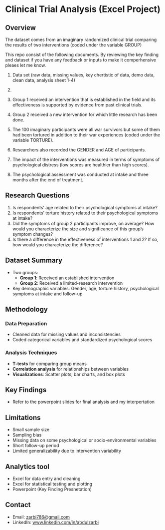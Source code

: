# Clinical Trial Analysis (Excel Project)

## Overview
The dataset comes from an imaginary randomized clinical trial comparing the results of two interventions (coded under the variable GROUP)

This repo consist of the following documents. By reviewing the key finding and dataset if you have any feedback or inputs to make it comperhensive pleaes let me know. 
1. Data set (raw data, missing values, key chertistic of data, demo data, clean data, analysis sheet 1-4)
2. 

1.	Group 1 received an intervention that is established in the field and its effectiveness is supported by evidence from past clinical trials. 
2. 	Group 2 received a new intervention for which little research has been done. 
3.	The 100 imaginary participants were all war survivors but some of them had been tortured in addition to their war experiences (coded under the variable TORTURE). 
4.	Researchers also recorded the GENDER and AGE of participants. 
5.	The impact of the interventions was measured in terms of symptoms of psychological distress (low scores are healthier than high scores). 
6.	The psychological assessment was conducted at intake and three months after the end of treatment.
    
## Research Questions
1.	Is respondents’ age related to their psychological symptoms at intake?
2.	Is respondents’ torture history related to their psychological symptoms at intake?
3.	Did the symptoms of group 2 participants improve, on average? How would you characterize the size and significance of this group’s symptom changes?
4.	Is there a difference in the effectiveness of interventions 1 and 2? If so, how would you characterize the difference? 

## Dataset Summary
- Two groups:  
  - **Group 1**: Received an established intervention  
  - **Group 2**: Received a limited-research intervention  
- Key demographic variables: Gender, age, torture history, psychological symptoms at intake and follow-up

## Methodology

### Data Preparation
- Cleaned data for missing values and inconsistencies
- Coded categorical variables and standardized psychological scores

### Analysis Techniques
- **T-tests** for comparing group means  
- **Correlation analysis** for relationships between variables  
- **Visualizations**: Scatter plots, bar charts, and box plots  
## Key Findings 
- Refer to the powerpoint slides for final analysis and my interpertation

## Limitations
- Small sample size
- Sampling bias
- Missing data on some psychological or socio-environmental variables
- Short follow-up period
- Limited generalizability due to intervention variability

## Analytics tool
- Excel for data entry and cleaning
- Excel for statistical testing and plotting
- Powerpoint (Key Finding Presnetation)

## Contact
- Email: zarbi786@gmail.com 
- LinkedIn: www.linkedin.com/in/abdulzarbi
